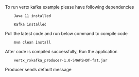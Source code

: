To run vertx kafka example please have following dependencies

        Java 11 installed

        Kafka installed


Pull the latest code and run below command to compile code

        mvn clean install


After code is compiled successfully, Run the application

        vertx_rxkafka_producer-1.0-SNAPSHOT-fat.jar

Producer sends default message
